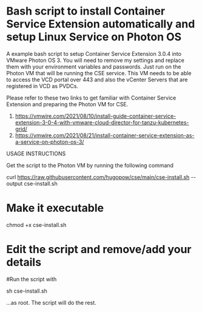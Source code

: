 # Bash script to install Container Service Extension automatically and setup Linux Service on Photon OS

A example bash script to setup Container Service Extension 3.0.4 into VMware Photon OS 3.
You will need to remove my settings and replace them with your environment variables and passwords.
Just run on the Photon VM that will be running the CSE service.
This VM needs to be able to access the VCD portal over 443 and also the vCenter Servers that are registered in VCD as PVDCs.

Please refer to these two links to get familiar with Container Service Extension and preparing the Photon VM for CSE.
1. https://vmwire.com/2021/08/10/install-guide-container-service-extension-3-0-4-with-vmware-cloud-director-for-tanzu-kubernetes-grid/
2. https://vmwire.com/2021/08/21/install-container-service-extension-as-a-service-on-photon-os-3/

USAGE INSTRUCTIONS

Get the script to the Photon VM by running the following command

curl https://raw.githubusercontent.com/hugopow/cse/main/cse-install.sh --output cse-install.sh

# Make it executable
chmod +x cse-install.sh

# Edit the script and remove/add your details
#Run the script with

sh cse-install.sh

...as root. The script will do the rest.
